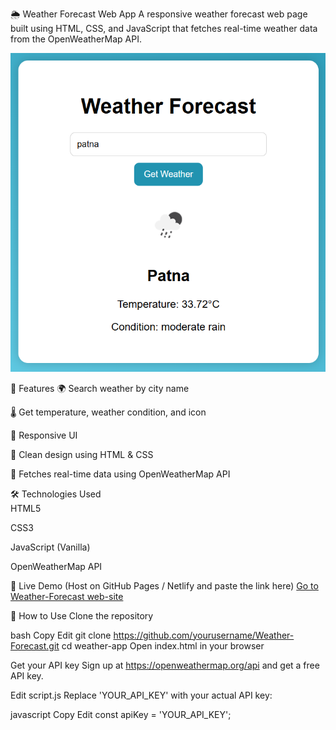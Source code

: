 🌦️ Weather Forecast Web App
A responsive weather forecast web page built using HTML, CSS, and JavaScript that fetches real-time weather data from the OpenWeatherMap API.

 

  <p >
  <img src="screenshot.png" alt="Weather App UI" width="800">
  </p>



🚀 Features
🌍 Search weather by city name

🌡️ Get temperature, weather condition, and icon

📱 Responsive UI

🧼 Clean design using HTML & CSS

🔌 Fetches real-time data using OpenWeatherMap API

🛠️ Technologies Used <br>
HTML5

CSS3

JavaScript (Vanilla)

OpenWeatherMap API

🧪 Live Demo
(Host on GitHub Pages / Netlify and paste the link here)
[Go to Weather-Forecast web-site](https://akashraj2106.github.io/Weather-Forecast/ "Go to Weather-Forecast web-site")


📝 How to Use
Clone the repository

bash
Copy
Edit
git clone https://github.com/yourusername/Weather-Forecast.git
cd weather-app
Open index.html in your browser

Get your API key
Sign up at https://openweathermap.org/api and get a free API key.

Edit script.js
Replace 'YOUR_API_KEY' with your actual API key:

javascript
Copy
Edit
const apiKey = 'YOUR_API_KEY';
